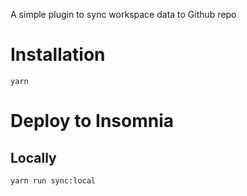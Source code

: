 A simple plugin to sync workspace data to Github repo

# Installation

```
yarn
```

# Deploy to Insomnia

## Locally

```
yarn run sync:local
```
